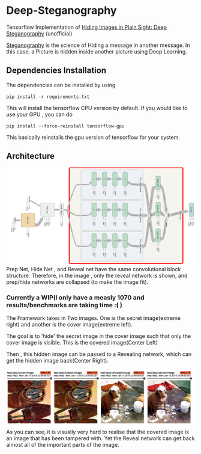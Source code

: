 # Deep-Steganography

Tensorflow Implementation of [Hiding Images in Plain Sight: Deep Steganography](https://papers.nips.cc/paper/6802-hiding-images-in-plain-sight-deep-steganography) (unofficial)

[Steganography](https://en.wikipedia.org/wiki/Steganography) is the science of Hiding a message in another message. In this case, a Picture is hidden inside another picture using Deep Learning.



## Dependencies Installation 
The dependencies can be installed by using 
```
pip install -r requirements.txt
```
This will install the tensorflow CPU version by default.
If you would like to use your GPU , you can do 
```
pip install --force-reinstall tensorflow-gpu
```
This basically reinstalls the gpu version of tensorflow for your system. 

## Architecture 
![network_design](_images/network_diagram.png)
Prep Net, Hide Net , and Reveal net have the same convolutional block structure. Therefore, in the image , only the reveal network is shown, and prep/hide networks are collapsed (to make the image fit).  

### Currently a WIP(I only have a measly 1070 and results/benchmarks are taking time :( ) 

The Framework takes in Two images. One is the secret image(extreme right) and another is the cover image(extreme left). 

The goal is to 'hide' the secret image in the cover image such that only the cover image is visible. This is the covered image(Center Left)

Then , this hidden image can be passed to a Revealing network, which can get the hidden image back(Center Right).



![Current System State](_images/current_state.png)
As you can see, it is visually very hard to realise that the covered image is an image that has been tampered with. Yet the Reveal network can get back almost all of the important parts of the image. 
